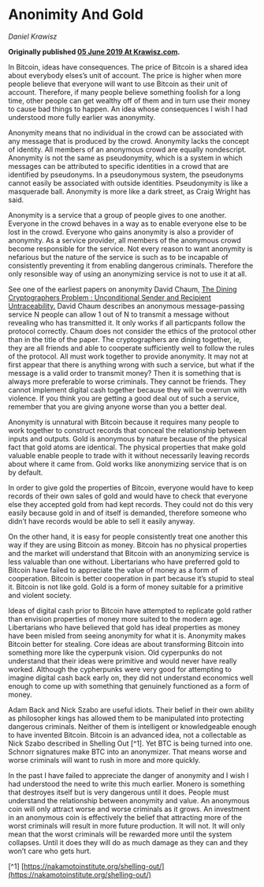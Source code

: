 # Anonimity And Gold

_Daniel Krawisz_

**Originally published [05 June 2019 At Krawisz.com](http://krawisz.com/anonymity).**

In Bitcoin, ideas have consequences. The price of Bitcoin is a shared idea about everybody elses’s unit of account. The price is higher when more people believe that everyone will want to use Bitcoin as their unit of account. Therefore, if many people believe something foolish for a long time, other people can get wealthy off of them and in turn use their money to cause bad things to happen. An idea whose consequences I wish I had understood more fully earlier was anonymity.

Anonymity means that no individual in the crowd can be associated with any message that is produced by the crowd. Anonymity lacks the concept of identity. All members of an anonymous crowd are equally nondescript. Anonymity is not the same as pseudonymity, which is a system in which messages can be attributed to specific identities in a crowd that are identified by pseudonyms. In a pseudonymous system, the pseudonyms cannot easily be associated with outside identities. Pseudonymity is like a masquerade ball. Anonymity is more like a dark street, as Craig Wright has said.

Anonymity is a service that a group of people gives to one another. Everyone in the crowd behaves in a way as to enable everyone else to be lost in the crowd. Everyone who gains anonymity is also a provider of anonymity. As a service provider, all members of the anonymous crowd become responsible for the service. Not every reason to want anonymity is nefarious but the nature of the service is such as to be incapable of consistently preventing it from enabling dangerous criminals. Therefore the only resonsible way of using an anonymizing service is not to use it at all.

See one of the earliest papers on anonymity David Chaum, [The Dining Cryptographers Problem : Unconditional Sender and Recipient Untraceability.](https://sites.cs.ucsb.edu/~ravenben/classes/595n-s07/papers/dcnet-jcrypt88.pdf) David Chaum describes an anonymous message-passing service N people can allow 1 out of N to transmit a message without revealing who has transmitted it. It only works if all particpants follow the protocol correctly. Chaum does not consider the ethics of the protocol other than in the title of the paper. The cryptographers are dining together, ie, they are all friends and able to cooperate sufficiently well to follow the rules of the protocol. All must work together to provide anonymity. It may not at first appear that there is anything wrong with such a service, but what if the message is a valid order to transmit money? Then it is something that is always more preferable to worse criminals. They cannot be friends. They cannot implement digital cash together because they will be overrun with violence. If you think you are getting a good deal out of such a service, remember that you are giving anyone worse than you a better deal.

Anonymity is unnatural with Bitcoin because it requires many people to work together to construct records that conceal the relationship between inputs and outputs. Gold is anonymous by nature because of the physical fact that gold atoms are identical. The physical properties that make gold valuable enable people to trade with it without necessarily leaving records about where it came from. Gold works like anonymizing service that is on by default.

In order to give gold the properties of Bitcoin, everyone would have to keep records of their own sales of gold and would have to check that everyone else they accepted gold from had kept records. They could not do this very easily because gold in and of itself is demanded, therefore someone who didn’t have records would be able to sell it easily anyway.

On the other hand, it is easy for people consistently treat one another this way if they are using Bitcoin as money. Bitcoin has no physical properties and the market will understand that Bitcoin with an anonymizing service is less valuable than one without. Libertarians who have preferred gold to Bitcoin have failed to appreciate the value of money as a form of cooperation. Bitcoin is better cooperation in part because it’s stupid to steal it. Bitcoin is not like gold. Gold is a form of money suitable for a primitive and violent society.

Ideas of digital cash prior to Bitcoin have attempted to replicate gold rather than envision properties of money more suited to the modern age. Libertarians who have believed that gold has ideal properties as money have been misled from seeing anonymity for what it is. Anonymity makes Bitcoin better for stealing. Core ideas are about transforming Bitcoin into something more like the cyperpunk vision. Old cyperpunks do not understand that their ideas were primitive and would never have really worked. Although the cypherpunks were very good for attempting to imagine digital cash back early on, they did not understand economics well enough to come up with something that genuinely functioned as a form of money.

Adam Back and Nick Szabo are useful idiots. Their belief in their own ability as philosopher kings has allowed them to be manipulated into protecting dangerous criminals. Neither of them is intelligent or knowledgeable enough to have invented Bitcoin. Bitcoin is an advanced idea, not a collectable as Nick Szabo described in Shelling Out [^1]. Yet BTC is being turned into one. Schnorr signatures make BTC into an anonymizer. That means worse and worse criminals will want to rush in more and more quickly.

In the past I have failed to appreciate the danger of anonymity and I wish I had understood the need to write this much earlier. Monero is something that destroyes itself but is very dangerous until it does. People must understand the relationship between anonymity and value. An anonymous coin will only attract worse and worse criminals as it grows. An investment in an anonymous coin is effectively the belief that attracting more of the worst criminals will result in more future production. It will not. It will only mean that the worst criminals will be rewarded more until the system collapses. Until it does they will do as much damage as they can and they won’t care who gets hurt.

[^1] [https://nakamotoinstitute.org/shelling-out/](https://nakamotoinstitute.org/shelling-out/)
